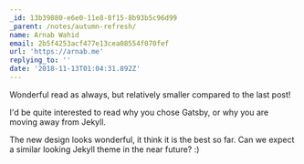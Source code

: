 ```yaml
---
_id: 13b39880-e6e0-11e8-8f15-8b93b5c96d99
_parent: /notes/autumn-refresh/
name: Arnab Wahid
email: 2b5f4253acf477e13cea08554f070fef
url: 'https://arnab.me'
replying_to: ''
date: '2018-11-13T01:04:31.892Z'
---
```


Wonderful read as always, but relatively smaller compared to the last post!

I'd be quite interested to read why you chose Gatsby, or why you are moving away
from Jekyll.

The new design looks wonderful, it think it is the best so far. Can we expect a
similar looking Jekyll theme in the near future? :)
